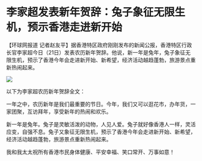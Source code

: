 # 李家超发表新年贺辞：兔子象征无限生机，预示香港走进新开始

【环球网报道
记者赵友平】据香港特区政府刚刚发布的新闻公报，香港特区行政长官李家超今日（21日）发表农历新年贺辞。他说，新一年是兔年，兔子象征无限生机，预示了香港今年会走进新开始、新希望，经济活动越趋蓬勃，旅游景点重新热闹起来。

![](https://inews.gtimg.com/newsapp_bt/0/15621550361/1000)

以下为李家超农历新年贺辞全文：

一年之中，农历新年是我们最重要的节日。今年，我们又可以逛花市，办年货，一家团聚，互访拜年，享受新年的热闹和欢乐。

新一年是兔年。兔子是灵敏活泼的动物，人见人爱。兔子就好像香港人一样，灵活应变，自强不息。兔子又象征无限生机，预示了香港今年会走进新开始、新希望，经济活动越趋蓬勃，旅游景点重新热闹起来。

我和我太太祝所有香港市民身体健康、平安幸福、笑口常开、万事如意！

